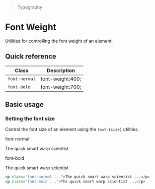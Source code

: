 > Typography

# Font Weight
Utilities for controlling the font weight of an element.

## Quick reference

| Class          | Description                     |
| -------------- | ------------------------------- |
| `font-normal`  | font-weight:400;                |
| `font-bold`    | font-weight:700;                |

## Basic usage
### Setting the font size
Control the font size of an element using the `text-{size}` utilities.

<container>
  <div class="mx-24">
    <span class="font-medium text-sm text-slate-500 font-mono dark:text-slate-400">font-normal</span>
    <p class="text-t1 font-normal mt-0!">The quick smart warp scientist</p>
    <span class="font-medium text-sm text-slate-500 font-mono dark:text-slate-400">font-bold</span>
    <p class="text-t2 font-bold mt-0!">The quick smart warp scientist</p>
  </div>
</container>

```html
<p class="font-normal ...">The quick smart warp scientist ...</p>
<p class="font-bold ...">The quick smart warp scientist ...</p>
```
